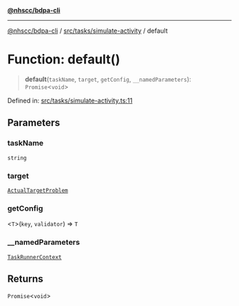 [**@nhscc/bdpa-cli**](../../../../README.md)

***

[@nhscc/bdpa-cli](../../../../README.md) / [src/tasks/simulate-activity](../README.md) / default

# Function: default()

> **default**(`taskName`, `target`, `getConfig`, `__namedParameters`): `Promise`\<`void`\>

Defined in: [src/tasks/simulate-activity.ts:11](https://github.com/nhscc/bdpa-cli/blob/cc06230b8b3c4bd28c3da1903ce886e7c819a1ce/src/tasks/simulate-activity.ts#L11)

## Parameters

### taskName

`string`

### target

[`ActualTargetProblem`](../../../constant/type-aliases/ActualTargetProblem.md)

### getConfig

\<`T`\>(`key`, `validator`) => `T`

### \_\_namedParameters

[`TaskRunnerContext`](../../../util/type-aliases/TaskRunnerContext.md)

## Returns

`Promise`\<`void`\>
